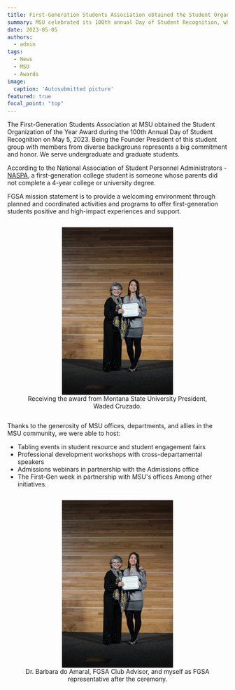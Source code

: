 ```yaml
---
title: First-Generation Students Association obtained the Student Organization of the Year Award
summary: MSU celebrated its 100th annual Day of Student Recognition, where the university awarded students and groups in five categories.
date: 2023-05-05
authors:
  - admin
tags:
  - News
  - MSU
  - Awards
image:
  caption: 'Autosubmitted picture'
featured: true
focal_point: "top"
---
```


The First-Generation Students Association at MSU obtained the Student Organization of the Year Award during the 100th Annual Day of Student Recognition on May 5, 2023. Being the Founder President of this student group with members from diverse backgrouns represents a big commitment and honor. We serve undergraduate and graduate students.

According to the National Association of Student Personnel Administrators - [NASPA](https://firstgen.naspa.org/), a first-generation college student is someone whose parents did not complete a 4-year college or university degree.

FGSA mission statement is to provide a welcoming environment through planned and coordinated activities and programs to offer first-generation students positive and high-impact experiences and support. 

<div style="display: flex; justify-content: center;">
  <figure style="text-align: center;">
    <img src="d.jpg" alt="figure" width="60%" style="margin-left: auto; margin-right: auto; display: block;">
    <figcaption>Receiving the award from Montana State University President, Waded Cruzado.</figcaption>
  </figure>
</div>

Thanks to the generosity of MSU offices, departments, and allies in the MSU community, we were able to host:
- Tabling events in student resource and student engagement fairs
- Professional development workshops with cross-departamental speakers
- Admissions webinars in partnership with the Admissions office
- The First-Gen week in partnership with MSU's offices
Among other initiatives.

<div style="display: flex; justify-content: center;">
  <figure style="text-align: center;">
    <img src="d.jpg" alt="figure" width="60%" style="margin-left: auto; margin-right: auto; display: block;">
    <figcaption>Dr. Barbara do Amaral, FGSA Club Advisor, and myself as FGSA representative after the ceremony.</figcaption>
  </figure>
</div>



